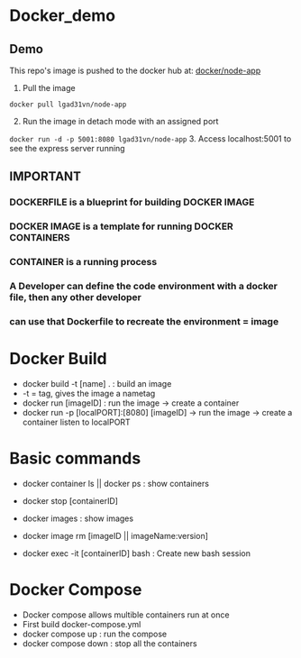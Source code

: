 # Docker_demo

## Demo
This repo's image is pushed to the docker hub at: [docker/node-app](https://hub.docker.com/repository/docker/lgad31vn/node-app)
  1. Pull the image
  
  ```docker pull lgad31vn/node-app```
  
  2. Run the image in detach mode with an assigned port 
  
  ``` docker run -d -p 5001:8080 lgad31vn/node-app ```
  3. Access localhost:5001 to see the express server running


## IMPORTANT
### DOCKERFILE is a blueprint for building DOCKER IMAGE
### DOCKER IMAGE is a template for running DOCKER CONTAINERS
### CONTAINER is a running process

### A Developer can define the code environment with a docker file, then any other developer 
### can use that Dockerfile to recreate the environment = image


# Docker Build
- docker build -t [name] . : build an image
- -t = tag, gives the image a nametag
- docker run [imageID] : run the image -> create a container
- docker run -p [localPORT]:[8080] [imageID] -> run the image -> create a container listen to localPORT

# Basic commands

- docker container ls || docker ps : show containers
- docker stop [containerID]

- docker images : show images
- docker image rm [imageID || imageName:version]

- docker exec -it [containerID] bash : Create new bash session

# Docker Compose

- Docker compose allows multible containers run at once
- First build docker-compose.yml
- docker compose up : run the compose
- docker compose down : stop all the containers
